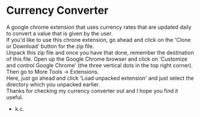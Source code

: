 # Currency Converter
A google chrome extension that uses currency rates that are updated daily to convert a value that is given by the user. 
<br>
If you'd like to use this chrone extension, go ahead and click on the 'Clone or Download' button for the zip file.
<br> 
Unpack this zip file and once you have that done, remember the destination of this file. Open up the Google Chrome browser and click on 'Customize and control Google Chrome' (the three vertical dots in the top right corner). Then go to More Tools -> Extensions.
<br>
Here, just go ahead and click 'Load unpacked extension' and just select the directory which you unpacked earlier. 
<br>
Thanks for checking my currency converter out and I hope you find it useful.
<br>
- k.c.
